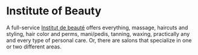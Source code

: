# Institute of Beauty
A full-service [Institut de beauté](https://www.srbinstitut.fr/) offers everything, massage, haircuts and styling, hair color and perms, mani/pedis, tanning, waxing, practically any and every type of personal care. Or, there are salons that specialize in one or two different areas.
